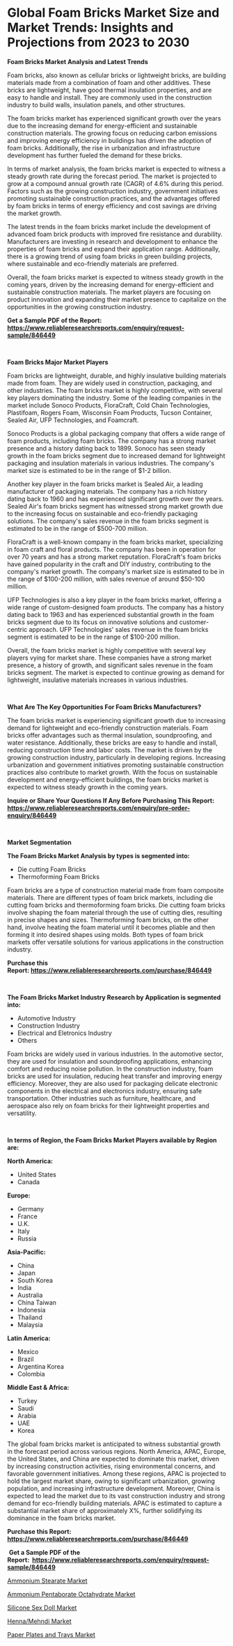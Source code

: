 <p><h1>Global Foam Bricks Market Size and Market Trends: Insights and Projections from 2023 to 2030</h1></p><p><strong>Foam Bricks Market Analysis and Latest Trends</strong></p>
<p><p>Foam bricks, also known as cellular bricks or lightweight bricks, are building materials made from a combination of foam and other additives. These bricks are lightweight, have good thermal insulation properties, and are easy to handle and install. They are commonly used in the construction industry to build walls, insulation panels, and other structures.</p><p>The foam bricks market has experienced significant growth over the years due to the increasing demand for energy-efficient and sustainable construction materials. The growing focus on reducing carbon emissions and improving energy efficiency in buildings has driven the adoption of foam bricks. Additionally, the rise in urbanization and infrastructure development has further fueled the demand for these bricks.</p><p>In terms of market analysis, the foam bricks market is expected to witness a steady growth rate during the forecast period. The market is projected to grow at a compound annual growth rate (CAGR) of 4.6% during this period. Factors such as the growing construction industry, government initiatives promoting sustainable construction practices, and the advantages offered by foam bricks in terms of energy efficiency and cost savings are driving the market growth.</p><p>The latest trends in the foam bricks market include the development of advanced foam brick products with improved fire resistance and durability. Manufacturers are investing in research and development to enhance the properties of foam bricks and expand their application range. Additionally, there is a growing trend of using foam bricks in green building projects, where sustainable and eco-friendly materials are preferred.</p><p>Overall, the foam bricks market is expected to witness steady growth in the coming years, driven by the increasing demand for energy-efficient and sustainable construction materials. The market players are focusing on product innovation and expanding their market presence to capitalize on the opportunities in the growing construction industry.</p></p>
<p><strong>Get a Sample PDF of the Report:&nbsp; <a href="https://www.reliableresearchreports.com/enquiry/request-sample/846449">https://www.reliableresearchreports.com/enquiry/request-sample/846449</a></strong></p>
<p>&nbsp;</p>
<p><strong>Foam Bricks Major Market Players</strong></p>
<p><p>Foam bricks are lightweight, durable, and highly insulative building materials made from foam. They are widely used in construction, packaging, and other industries. The foam bricks market is highly competitive, with several key players dominating the industry. Some of the leading companies in the market include Sonoco Products, FloraCraft, Cold Chain Technologies, Plastifoam, Rogers Foam, Wisconsin Foam Products, Tucson Container, Sealed Air, UFP Technologies, and Foamcraft.</p><p>Sonoco Products is a global packaging company that offers a wide range of foam products, including foam bricks. The company has a strong market presence and a history dating back to 1899. Sonoco has seen steady growth in the foam bricks segment due to increased demand for lightweight packaging and insulation materials in various industries. The company's market size is estimated to be in the range of $1-2 billion.</p><p>Another key player in the foam bricks market is Sealed Air, a leading manufacturer of packaging materials. The company has a rich history dating back to 1960 and has experienced significant growth over the years. Sealed Air's foam bricks segment has witnessed strong market growth due to the increasing focus on sustainable and eco-friendly packaging solutions. The company's sales revenue in the foam bricks segment is estimated to be in the range of $500-700 million.</p><p>FloraCraft is a well-known company in the foam bricks market, specializing in foam craft and floral products. The company has been in operation for over 70 years and has a strong market reputation. FloraCraft's foam bricks have gained popularity in the craft and DIY industry, contributing to the company's market growth. The company's market size is estimated to be in the range of $100-200 million, with sales revenue of around $50-100 million.</p><p>UFP Technologies is also a key player in the foam bricks market, offering a wide range of custom-designed foam products. The company has a history dating back to 1963 and has experienced substantial growth in the foam bricks segment due to its focus on innovative solutions and customer-centric approach. UFP Technologies' sales revenue in the foam bricks segment is estimated to be in the range of $100-200 million.</p><p>Overall, the foam bricks market is highly competitive with several key players vying for market share. These companies have a strong market presence, a history of growth, and significant sales revenue in the foam bricks segment. The market is expected to continue growing as demand for lightweight, insulative materials increases in various industries.</p></p>
<p>&nbsp;</p>
<p><strong>What Are The Key Opportunities For Foam Bricks Manufacturers?</strong></p>
<p><p>The foam bricks market is experiencing significant growth due to increasing demand for lightweight and eco-friendly construction materials. Foam bricks offer advantages such as thermal insulation, soundproofing, and water resistance. Additionally, these bricks are easy to handle and install, reducing construction time and labor costs. The market is driven by the growing construction industry, particularly in developing regions. Increasing urbanization and government initiatives promoting sustainable construction practices also contribute to market growth. With the focus on sustainable development and energy-efficient buildings, the foam bricks market is expected to witness steady growth in the coming years.</p></p>
<p><strong>Inquire or Share Your Questions If Any Before Purchasing This Report: <a href="https://www.reliableresearchreports.com/enquiry/pre-order-enquiry/846449">https://www.reliableresearchreports.com/enquiry/pre-order-enquiry/846449</a></strong></p>
<p>&nbsp;</p>
<p><strong>Market Segmentation</strong></p>
<p><strong>The Foam Bricks Market Analysis by types is segmented into:</strong></p>
<p><ul><li>Die cutting Foam Bricks</li><li>Thermoforming Foam Bricks</li></ul></p>
<p><p>Foam bricks are a type of construction material made from foam composite materials. There are different types of foam brick markets, including die cutting foam bricks and thermoforming foam bricks. Die cutting foam bricks involve shaping the foam material through the use of cutting dies, resulting in precise shapes and sizes. Thermoforming foam bricks, on the other hand, involve heating the foam material until it becomes pliable and then forming it into desired shapes using molds. Both types of foam brick markets offer versatile solutions for various applications in the construction industry.</p></p>
<p><strong>Purchase this Report:&nbsp;<a href="https://www.reliableresearchreports.com/purchase/846449">https://www.reliableresearchreports.com/purchase/846449</a></strong></p>
<p>&nbsp;</p>
<p><strong>The Foam Bricks Market Industry Research by Application is segmented into:</strong></p>
<p><ul><li>Automotive Industry</li><li>Construction Industry</li><li>Electrical and Eletronics Industry</li><li>Others</li></ul></p>
<p><p>Foam bricks are widely used in various industries. In the automotive sector, they are used for insulation and soundproofing applications, enhancing comfort and reducing noise pollution. In the construction industry, foam bricks are used for insulation, reducing heat transfer and improving energy efficiency. Moreover, they are also used for packaging delicate electronic components in the electrical and electronics industry, ensuring safe transportation. Other industries such as furniture, healthcare, and aerospace also rely on foam bricks for their lightweight properties and versatility.</p></p>
<p>&nbsp;</p>
<p><strong>In terms of Region, the Foam Bricks Market Players available by Region are:</strong></p>
<p>
    <p> <strong> North America: </strong>
        <ul>
            <li>United States</li>
            <li>Canada</li>
        </ul>
        </p> 
    <p> <strong> Europe: </strong>
        <ul>
            <li>Germany</li>
            <li>France</li>
            <li>U.K.</li>
            <li>Italy</li>
            <li>Russia</li>
        </ul>
        </p> 
    <p> <strong> Asia-Pacific: </strong>
        <ul>
            <li>China</li>
            <li>Japan</li>
            <li>South Korea</li>
            <li>India</li>
            <li>Australia</li>
            <li>China Taiwan</li>
            <li>Indonesia</li>
            <li>Thailand</li>
            <li>Malaysia</li>
        </ul>
        </p> 
    <p> <strong> Latin America: </strong>
        <ul>
            <li>Mexico</li>
            <li>Brazil</li>
            <li>Argentina Korea</li>
            <li>Colombia</li>
        </ul>
        </p> 
    <p> <strong> Middle East & Africa: </strong>
        <ul>
            <li>Turkey</li>
            <li>Saudi</li>
            <li>Arabia</li>
            <li>UAE</li>
            <li>Korea</li>
        </ul>
    </p>
    </p>
<p><p>The global foam bricks market is anticipated to witness substantial growth in the forecast period across various regions. North America, APAC, Europe, the United States, and China are expected to dominate this market, driven by increasing construction activities, rising environmental concerns, and favorable government initiatives. Among these regions, APAC is projected to hold the largest market share, owing to significant urbanization, growing population, and increasing infrastructure development. Moreover, China is expected to lead the market due to its vast construction industry and strong demand for eco-friendly building materials. APAC is estimated to capture a substantial market share of approximately X%, further solidifying its dominance in the foam bricks market.</p></p>
<p><strong>Purchase this Report: <a href="https://www.reliableresearchreports.com/purchase/846449">https://www.reliableresearchreports.com/purchase/846449</a></strong></p>
<p>&nbsp;<strong>Get a Sample PDF of the Report:&nbsp;&nbsp;<a href="https://www.reliableresearchreports.com/enquiry/request-sample/846449">https://www.reliableresearchreports.com/enquiry/request-sample/846449</a></strong></p>
<p><strong></strong></p>
<p><p><a href="https://github.com/NorbertYates/Market-Research-Report-List-2/blob/main/ammonium-stearate-market.md">Ammonium Stearate Market</a></p><p><a href="https://github.com/RoccoManning/Market-Research-Report-List-2/blob/main/ammonium-pentaborate-octahydrate-market.md">Ammonium Pentaborate Octahydrate Market</a></p><p><a href="https://medium.com/@vallieemard78/silicone-sex-doll-market-analysis-its-cagr-market-segmentation-and-global-industry-overview-86e4d555967c">Silicone Sex Doll Market</a></p><p><a href="https://medium.com/@tatemonahan564856/henna-mehndi-nbsp-market-focuses-on-market-share-size-and-projected-forecast-till-2030-e4361ea78eda">Henna/Mehndi Market</a></p><p><a href="https://medium.com/@marcoshoppe2023/analyzing-paper-plates-and-trays-market-global-industry-perspective-and-forecast-2023-to-2030-c1f44647788b">Paper Plates and Trays Market</a></p></p>